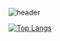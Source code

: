 ![header](https://capsule-render.vercel.app/api?type=venom&color=fff1b9&height=200&section=header&text=ahndb%20&fontSize=40)

[![Top Langs](https://github-readme-stats.vercel.app/api/top-langs/?username=ahndb)](https://github.com/anuraghazra/github-readme-stats)
